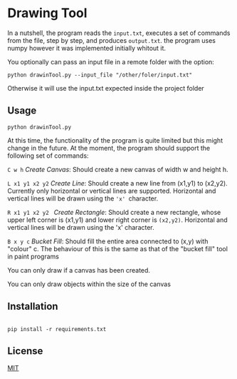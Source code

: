 # Drawing Tool

In a nutshell, the program reads the `input.txt`, executes a set of commands from the file, step by step, and produces 
`output.txt`. the program uses numpy however it was implemented initially whitout it.

You optionally can pass an input file in a remote folder with the option:

```
python drawinTool.py --input_file "/other/foler/input.txt"
```

Otherwise it will use the input.txt expected inside the project folder

## Usage

```
python drawinTool.py
```

At this time, the functionality of the program is quite limited but this might change in the future.
At the moment, the program should support the following set of commands:

`C w h` _Create Canvas_: Should create a new canvas of width w and height h.

`L x1 y1 x2 y2` _Create Line_: Should create a new line from (x1,y1) to (x2,y2). Currently
only horizontal or vertical lines are supported. Horizontal and vertical
lines will be drawn using the `'x' `character.

`R x1 y1 x2 y2 ` _Create Rectangle_: Should create a new rectangle, whose upper left
corner is (x1,y1) and lower right corner is `(x2,y2)`. Horizontal and vertical
lines will be drawn using the 'x' character.

`B x y c` _Bucket Fill_: Should fill the entire area connected to (x,y) with "colour" c.
The behaviour of this is the same as that of the "bucket fill" tool in paint
programs

You can only draw if a canvas has been created.

You can only draw objects within the size of the canvas

## Installation

```cd drawingTool

pip install -r requirements.txt
```

## License
[MIT](https://choosealicense.com/licenses/mit/)